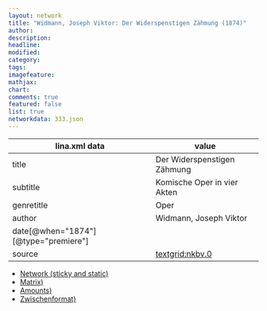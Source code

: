 ```yaml
---
layout: network
title: "Widmann, Joseph Viktor: Der Widerspenstigen Zähmung (1874)"
author:
description:
headline:
modified:
category:
tags:
imagefeature: 
mathjax: 
chart: 
comments: true
featured: false
list: true
networkdata: 333.json
---
```

lina.xml data  | value
------------- | -------------
title|Der Widerspenstigen Zähmung
subtitle|Komische Oper in vier Akten
genretitle|Oper
author|Widmann, Joseph Viktor
date[@when="1874"][@type="premiere"]|
source|[textgrid:nkbv.0](https://textgridlab.org/1.0/tgcrud-public/rest/textgrid:nkbv.0/data)



* [Network (sticky and static)](/linas/network333)
* [Matrix)](/linas/matrix333)
* [Amounts)](/linas/amount333)
* [Zwischenformat)](/linas/lina333 )
